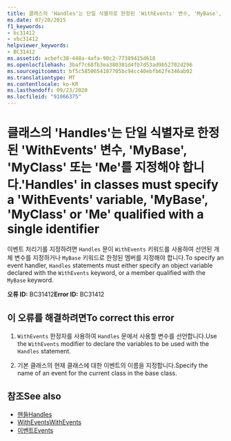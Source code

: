 ```yaml
---
title: 클래스의 'Handles'는 단일 식별자로 한정된 'WithEvents' 변수, 'MyBase', 'MyClass' 또는 'Me'를 지정해야 합니다.
ms.date: 07/20/2015
f1_keywords:
- bc31412
- vbc31412
helpviewer_keywords:
- BC31412
ms.assetid: acbefc38-448a-4afa-90c2-77389415d618
ms.openlocfilehash: 3baf7c68fb3ea380381d4fb7d53ad9b52702d296
ms.sourcegitcommit: bf5c5850654187705bc94cc40ebfb62fe346ab02
ms.translationtype: MT
ms.contentlocale: ko-KR
ms.lasthandoff: 09/23/2020
ms.locfileid: "91066375"
---
```

# <a name="handles-in-classes-must-specify-a-withevents-variable-mybase-myclass-or-me-qualified-with-a-single-identifier"></a><span data-ttu-id="2f25d-102">클래스의 'Handles'는 단일 식별자로 한정된 'WithEvents' 변수, 'MyBase', 'MyClass' 또는 'Me'를 지정해야 합니다.</span><span class="sxs-lookup"><span data-stu-id="2f25d-102">'Handles' in classes must specify a 'WithEvents' variable, 'MyBase', 'MyClass' or 'Me' qualified with a single identifier</span></span>

<span data-ttu-id="2f25d-103">이벤트 처리기를 지정하려면 `Handles` 문이 `WithEvents` 키워드를 사용하여 선언된 개체 변수를 지정하거나 `MyBase` 키워드로 한정된 멤버를 지정해야 합니다.</span><span class="sxs-lookup"><span data-stu-id="2f25d-103">To specify an event handler, `Handles` statements must either specify an object variable declared with the `WithEvents` keyword, or a member qualified with the `MyBase` keyword.</span></span>  
  
 <span data-ttu-id="2f25d-104">**오류 ID:** BC31412</span><span class="sxs-lookup"><span data-stu-id="2f25d-104">**Error ID:** BC31412</span></span>  
  
## <a name="to-correct-this-error"></a><span data-ttu-id="2f25d-105">이 오류를 해결하려면</span><span class="sxs-lookup"><span data-stu-id="2f25d-105">To correct this error</span></span>  
  
1. <span data-ttu-id="2f25d-106">`WithEvents` 한정자를 사용하여 `Handles` 문에서 사용할 변수를 선언합니다.</span><span class="sxs-lookup"><span data-stu-id="2f25d-106">Use the `WithEvents` modifier to declare the variables to be used with the `Handles` statement.</span></span>  
  
2. <span data-ttu-id="2f25d-107">기본 클래스의 현재 클래스에 대한 이벤트의 이름을 지정합니다.</span><span class="sxs-lookup"><span data-stu-id="2f25d-107">Specify the name of an event for the current class in the base class.</span></span>  
  
## <a name="see-also"></a><span data-ttu-id="2f25d-108">참조</span><span class="sxs-lookup"><span data-stu-id="2f25d-108">See also</span></span>

- [<span data-ttu-id="2f25d-109">핸들</span><span class="sxs-lookup"><span data-stu-id="2f25d-109">Handles</span></span>](../language-reference/statements/handles-clause.md)
- [<span data-ttu-id="2f25d-110">WithEvents</span><span class="sxs-lookup"><span data-stu-id="2f25d-110">WithEvents</span></span>](../language-reference/modifiers/withevents.md)
- [<span data-ttu-id="2f25d-111">이벤트</span><span class="sxs-lookup"><span data-stu-id="2f25d-111">Events</span></span>](../programming-guide/language-features/events/index.md)
